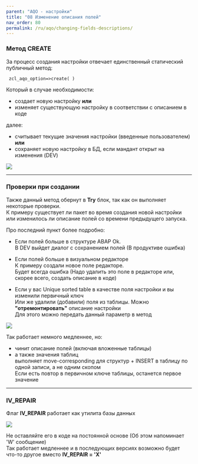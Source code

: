 ```yaml
---
parent: "AQO - настройки"
title: "08 Изменение описания полей"
nav_order: 80
permalink: /ru/aqo/changing-fields-descriptions/
---
```


### Метод CREATE

За процесс создания настройки отвечает единственный статический публичный метод:
```abap
 zcl_aqo_option=>create( )
```

Который в случае необходимости:
* создает новую настройку **или**
* изменяет существующую настройку в соответствии с описанием в коде

далее:
* считывает текущие значения настройки (введенные пользователем) **или**
* сохраняет новую настройку в БД, если мандант открыт на изменения (DEV)

![](https://raw.githubusercontent.com/wiki/bizhuka/aqo/src/08_try_block.png)

***

### Проверки при создании

Также данный метод обернут в **Try** блок, так как он выполняет некоторые проверки.\
К примеру существует ли пакет во время создания новой настройки или изменилось ли описание полей со времени предыдущего запуска.

Про последний пункт более подробно:
* Если полей больше в структуре ABAP Ok.\
В DEV выйдет диалог с сохранением полей (В продуктиве ошибка)

* Если полей больше в визуальном редакторе\
К примеру создали новое поле редакторе.\
Будет всегда ошибка (Надо удалить это поле в редакторе или, скорее всего, создать описание в коде)

* Если у вас Unique sorted table в качестве поля настройки и вы изменили первичный ключ\
Или же удалили (добавили) поля из таблицы. Можно **"отремонтировать"** описание настройки\
Для этого можно передать данный параметр в метод

![](https://raw.githubusercontent.com/wiki/bizhuka/aqo/src/08_try_repair.png)

Так работает немного медленнее, но:
* чинит описание полей (включая вложенные таблицы)
* а также значения таблиц\
выполняет move-corresponding для структур + INSERT в таблицу по одной записи, а не одним скопом\
Если есть повтор в первичном ключе таблицы, останется первое значение

***

### IV_REPAIR

Флаг **IV_REPAIR** работает как утилита базы данных

![](https://raw.githubusercontent.com/wiki/bizhuka/aqo/src/08_db_util.png)

Не оставляйте его в коде на постоянной основе (Об этом напоминает 'W' сообщение)\
Так работает медленнее и в последующих версиях возможно будет что-то другое вместо **IV_REPAIR = 'X'**
